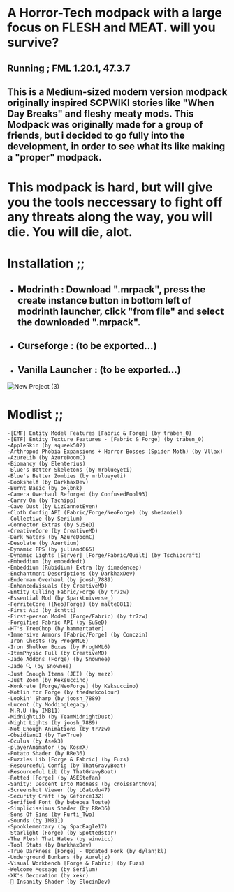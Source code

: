 # A Horror-Tech modpack with a large focus on FLESH and MEAT. will you survive? 
## Running ; FML 1.20.1, 47.3.7

## This is a Medium-sized modern version modpack originally inspired SCPWIKI stories like "When Day Breaks" and fleshy meaty mods. This Modpack was originally made for a group of friends, but i decided to go fully into the development, in order to see what its like making a "proper" modpack. 
# This modpack is hard, but will give you the tools neccessary to fight off any threats along the way, you will die. You will die, alot.

# Installation ;;
- ## Modrinth : Download ".mrpack", press the create instance button in bottom left of modrinth launcher, click "from file" and select the downloaded ".mrpack".
- ## Curseforge : (to be exported...)
- ## Vanilla Launcher : (to be exported...)

![New Project (3)](https://github.com/user-attachments/assets/d6669e20-c030-4f92-85e9-9a44f175ad0e)

# Modlist ;;
	-[EMF] Entity Model Features [Fabric & Forge] (by traben_0)
	-[ETF] Entity Texture Features - [Fabric & Forge] (by traben_0)
	-AppleSkin (by squeek502)
	-Arthropod Phobia Expansions + Horror Bosses (Spider Moth) (by Vllax)
	-AzureLib (by AzureDoomC)
	-Biomancy (by Elenterius)
	-Blue's Better Skeletons (by mrblueyeti)
	-Blue's Better Zombies (by mrblueyeti)
	-Bookshelf (by DarkhaxDev)
	-Burnt Basic (by pxlbnk)
	-Camera Overhaul Reforged (by ConfusedFool93)
	-Carry On (by Tschipp)
	-Cave Dust (by LizCannotEven)
	-Cloth Config API (Fabric/Forge/NeoForge) (by shedaniel)
	-Collective (by Serilum)
	-Connector Extras (by Su5eD)
	-CreativeCore (by CreativeMD)
	-Dark Waters (by AzureDoomC)
	-Desolate (by Azertium)
	-Dynamic FPS (by juliand665)
	-Dynamic Lights [Server] [Forge/Fabric/Quilt] (by Tschipcraft)
	-Embeddium (by embeddedt)
	-Embeddium (Rubidium) Extra (by dimadencep)
	-Enchantment Descriptions (by DarkhaxDev)
	-Enderman Overhaul (by joosh_7889)
	-EnhancedVisuals (by CreativeMD)
	-Entity Culling Fabric/Forge (by tr7zw)
	-Essential Mod (by SparkUniverse_)
	-FerriteCore ((Neo)Forge) (by malte0811)
	-First Aid (by ichttt)
	-First-person Model (Forge/Fabric) (by tr7zw)
	-Forgified Fabric API (by Su5eD)
	-HT's TreeChop (by hammertater)
	-Immersive Armors [Fabric/Forge] (by Conczin)
	-Iron Chests (by ProgWML6)
	-Iron Shulker Boxes (by ProgWML6)
	-ItemPhysic Full (by CreativeMD)
	-Jade Addons (Forge) (by Snownee)
	-Jade 🔍 (by Snownee)
	-Just Enough Items (JEI) (by mezz)
	-Just Zoom (by Keksuccino)
	-Konkrete [Forge/NeoForge] (by Keksuccino)
	-Kotlin for Forge (by thedarkcolour)
	-Lookin' Sharp (by joosh_7889)
	-Lucent (by ModdingLegacy)
	-M.R.U (by IMB11)
	-MidnightLib (by TeamMidnightDust)
	-Night Lights (by joosh_7889)
	-Not Enough Animations (by tr7zw)
	-ObsidianUI (by TexTrue)
	-Oculus (by Asek3)
	-playerAnimator (by KosmX)
	-Potato Shader (by RRe36)
	-Puzzles Lib [Forge & Fabric] (by Fuzs)
	-Resourceful Config (by ThatGravyBoat)
	-Resourceful Lib (by ThatGravyBoat)
	-Rotted [Forge] (by ASEStefan)
	-Sanity: Descent Into Madness (by croissantnova)
	-Screenshot Viewer (by LGatodu47)
	-Security Craft (by Geforce132)
	-Serified Font (by bebebea_loste)
	-Simplicissimus Shader (by RRe36)
	-Sons Of Sins (by Furti_Two)
	-Sound​s (by IMB11)
	-Spooklementary (by SpacEagle17)
	-Starlight (Forge) (by Spottedstar)
	-The Flesh That Hates (by winvicc)
	-Tool Stats (by DarkhaxDev)
	-True Darkness [Forge] - Updated Fork (by dylanjkl)
	-Underground Bunkers (by Aureljz)
	-Visual Workbench [Forge & Fabric] (by Fuzs)
	-Welcome Message (by Serilum)
	-XK's Decoration (by xekr)
	-🎃 Insanity Shader (by ElocinDev)
